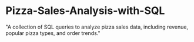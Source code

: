 # Pizza-Sales-Analysis-with-SQL
"A collection of SQL queries to analyze pizza sales data, including revenue, popular pizza types, and order trends."
